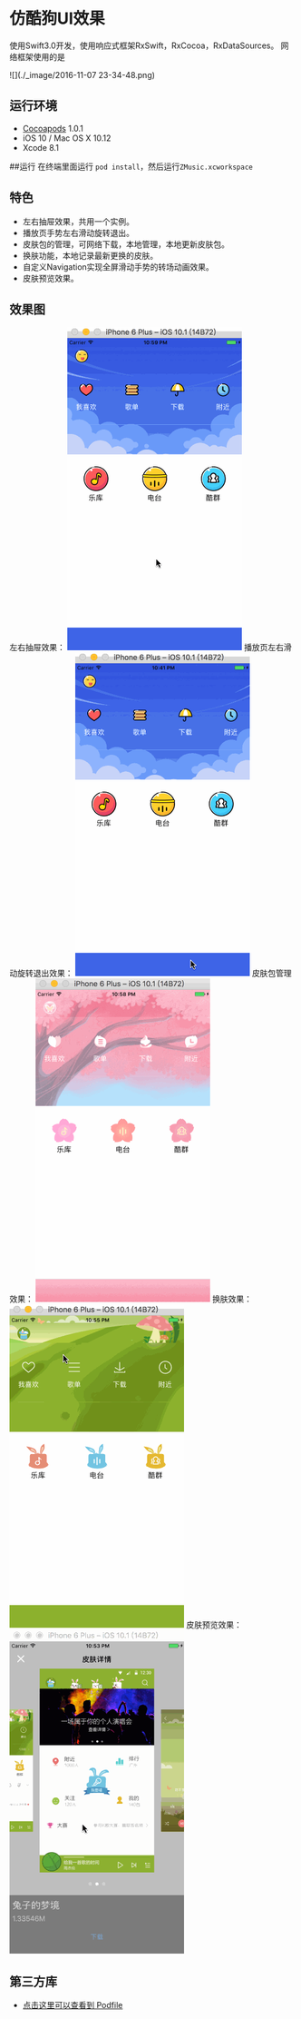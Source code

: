 # 仿酷狗UI效果
使用Swift3.0开发，使用响应式框架RxSwift，RxCocoa，RxDataSources。
网络框架使用的是

![](./_image/2016-11-07 23-34-48.png)


## 运行环境
- [Cocoapods](https://github.com/CocoaPods/CocoaPods) 1.0.1
- iOS 10 / Mac OS X 10.12
- Xcode 8.1

##运行
在终端里面运行 `pod install`，然后运行`ZMusic.xcworkspace` 

## 特色
- 左右抽屉效果，共用一个实例。
- 播放页手势左右滑动旋转退出。
- 皮肤包的管理，可网络下载，本地管理，本地更新皮肤包。
- 换肤功能，本地记录最新更换的皮肤。
- 自定义Navigation实现全屏滑动手势的转场动画效果。
- 皮肤预览效果。

## 效果图
左右抽屉效果：
![Demo Gif](images/drawer.gif)
播放页左右滑动旋转退出效果：
![Demo Gif](Images/playView.gif)
皮肤包管理效果：
![Demo Gif](Images/themeManager.gif)
换肤效果：
![Demo Gif](Images/changeTheme.gif)
皮肤预览效果：
![Demo Gif](Images/scrollerView.gif)
## 第三方库
- [点击这里可以查看到 Podfile](https://github.com/lyxia/zmusic/blob/master/Podfile)



